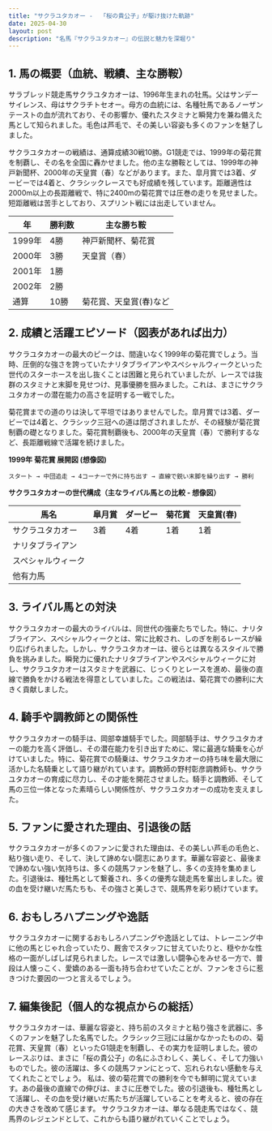 ```yaml
---
title: "サクラユタカオー -  「桜の貴公子」が駆け抜けた軌跡"
date: 2025-04-30
layout: post
description: "名馬『サクラユタカオー』の伝説と魅力を深堀り"
---
```


## 1. 馬の概要（血統、戦績、主な勝鞍）

サラブレッド競走馬サクラユタカオーは、1996年生まれの牡馬。父はサンデーサイレンス、母はサクラチトセオー。母方の血統には、名種牡馬であるノーザンテーストの血が流れており、その影響か、優れたスタミナと瞬発力を兼ね備えた馬として知られました。毛色は芦毛で、その美しい容姿も多くのファンを魅了しました。

サクラユタカオーの戦績は、通算成績30戦10勝。G1競走では、1999年の菊花賞を制覇し、その名を全国に轟かせました。他の主な勝鞍としては、1999年の神戸新聞杯、2000年の天皇賞（春）などがあります。また、皐月賞では3着、ダービーでは4着と、クラシックレースでも好成績を残しています。距離適性は2000m以上の長距離戦で、特に2400mの菊花賞では圧巻の走りを見せました。短距離戦は苦手としており、スプリント戦には出走していません。

| 年 | 勝利数 | 主な勝ち鞍 |
|---|---|---|
| 1999年 | 4勝 | 神戸新聞杯、菊花賞 |
| 2000年 | 3勝 | 天皇賞（春） |
| 2001年 | 1勝 |  |
| 2002年 | 2勝 |  |
| 通算 | 10勝 | 菊花賞、天皇賞(春)など |


## 2. 成績と活躍エピソード（図表があれば出力）

サクラユタカオーの最大のピークは、間違いなく1999年の菊花賞でしょう。当時、圧倒的な強さを誇っていたナリタブライアンやスペシャルウィークといった世代のスターホースを出し抜くことは困難と見られていましたが、レースでは抜群のスタミナと末脚を見せつけ、見事優勝を掴みました。これは、まさにサクラユタカオーの潜在能力の高さを証明する一戦でした。

菊花賞までの道のりは決して平坦ではありませんでした。皐月賞では3着、ダービーでは4着と、クラシック三冠への道は閉ざされましたが、その経験が菊花賞制覇の礎となりました。菊花賞制覇後も、2000年の天皇賞（春）で勝利するなど、長距離戦線で活躍を続けました。


**1999年 菊花賞 展開図 (想像図)**

```
スタート → 中団追走 → 4コーナーで外に持ち出す → 直線で鋭い末脚を繰り出す → 勝利
```

**サクラユタカオーの世代構成（主なライバル馬との比較 - 想像図）**

| 馬名         | 皐月賞 | ダービー | 菊花賞 | 天皇賞(春) |
|--------------|--------|---------|---------|------------|
| サクラユタカオー | 3着     | 4着     | 1着     | 1着        |
| ナリタブライアン |  |  |  |  |
| スペシャルウィーク |  |  |  |  |
| 他有力馬      |        |         |         |            |


## 3. ライバル馬との対決

サクラユタカオーの最大のライバルは、同世代の強豪たちでした。特に、ナリタブライアン、スペシャルウィークとは、常に比較され、しのぎを削るレースが繰り広げられました。しかし、サクラユタカオーは、彼らとは異なるスタイルで勝負を挑みました。瞬発力に優れたナリタブライアンやスペシャルウィークに対し、サクラユタカオーはスタミナを武器に、じっくりとレースを進め、最後の直線で勝負をかける戦法を得意としていました。この戦法は、菊花賞での勝利に大きく貢献しました。


## 4. 騎手や調教師との関係性

サクラユタカオーの騎手は、岡部幸雄騎手でした。岡部騎手は、サクラユタカオーの能力を高く評価し、その潜在能力を引き出すために、常に最適な騎乗を心がけていました。特に、菊花賞での騎乗は、サクラユタカオーの持ち味を最大限に活かした名騎乗として語り継がれています。調教師の野村彰彦調教師も、サクラユタカオーの育成に尽力し、その才能を開花させました。騎手と調教師、そして馬の三位一体となった素晴らしい関係性が、サクラユタカオーの成功を支えました。


## 5. ファンに愛された理由、引退後の話

サクラユタカオーが多くのファンに愛された理由は、その美しい芦毛の毛色と、粘り強い走り、そして、決して諦めない闘志にあります。華麗な容姿と、最後まで諦めない強い気持ちは、多くの競馬ファンを魅了し、多くの支持を集めました。引退後は、種牡馬として繋養され、多くの優秀な競走馬を輩出しました。彼の血を受け継いだ馬たちも、その強さと美しさで、競馬界を彩り続けています。


## 6. おもしろハプニングや逸話

サクラユタカオーに関するおもしろハプニングや逸話としては、トレーニング中に他の馬とじゃれ合っていたり、厩舎でスタッフに甘えていたりと、穏やかな性格の一面がしばしば見られました。レースでは激しい闘争心をみせる一方で、普段は人懐っこく、愛嬌のある一面も持ち合わせていたことが、ファンをさらに惹きつけた要因の一つと言えるでしょう。


## 7. 編集後記（個人的な視点からの総括）

サクラユタカオーは、華麗な容姿と、持ち前のスタミナと粘り強さを武器に、多くのファンを魅了した名馬でした。クラシック三冠には届かなかったものの、菊花賞、天皇賞（春）といったG1競走を制覇し、その実力を証明しました。彼のレースぶりは、まさに「桜の貴公子」の名にふさわしく、美しく、そして力強いものでした。彼の活躍は、多くの競馬ファンにとって、忘れられない感動を与えてくれたことでしょう。  私は、彼の菊花賞での勝利を今でも鮮明に覚えています。あの最後の直線での伸びは、まさに圧巻でした。彼の引退後も、種牡馬として活躍し、その血を受け継いだ馬たちが活躍していることを考えると、彼の存在の大きさを改めて感じます。  サクラユタカオーは、単なる競走馬ではなく、競馬界のレジェンドとして、これからも語り継がれていくことでしょう。
